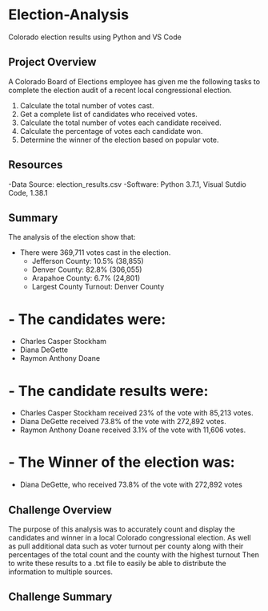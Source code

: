 # Election-Analysis
Colorado election results using Python and VS Code

## Project Overview
A Colorado Board of Elections employee has given me the following tasks to complete the election audit of a recent local congressional election.

1. Calculate the total number of votes cast.
2. Get a complete list of candidates who received votes.
3. Calculate the total number of votes each candidate received.
4. Calculate the percentage of votes each candidate won.
5. Determine the winner of the election based on popular vote.

## Resources
-Data Source: election_results.csv
-Software: Python 3.7.1, Visual Sutdio Code, 1.38.1

## Summary

The analysis of the election show that:

- There were 369,711 votes cast in the election.
  - Jefferson County: 10.5% (38,855)
  - Denver County: 82.8% (306,055)
  - Arapahoe County: 6.7% (24,801)
  - Largest County Turnout: Denver County
  
# - The candidates were:
  - Charles Casper Stockham
  - Diana DeGette
  - Raymon Anthony Doane
  
# - The candidate results were:
  - Charles Casper Stockham received 23% of the vote with 85,213 votes.
  - Diana DeGette received 73.8% of the vote with 272,892 votes.
  - Raymon Anthony Doane received 3.1% of the vote with 11,606 votes.
  
# - The Winner of the election was:
  - Diana DeGette, who received 73.8% of the vote with 272,892 votes


## Challenge Overview

The purpose of this analysis was to accurately count and display the candidates and winner in a local Colorado congressional election. As well as pull additional data such as voter turnout per county along with their percentages of the total count and the county with the highest turnout Then to write these results to a .txt file to easily be able to distribute the information to multiple sources.

## Challenge Summary


